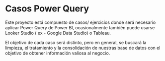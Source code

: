 # Casos Power Query

Este proyecto está compuesto de casos/ ejercicios donde será necesario aplicar Power Query de Power BI, ocasionalmente también puede usarse Looker Studio ( ex - Google Data Studio) o Tableau.

El objetivo de cada caso será distinto, pero en general, se buscará la limpieza, el tratamiento y la consolidación de nuestras base de datos con el objetivo de obtener información valiosa al negocio.
